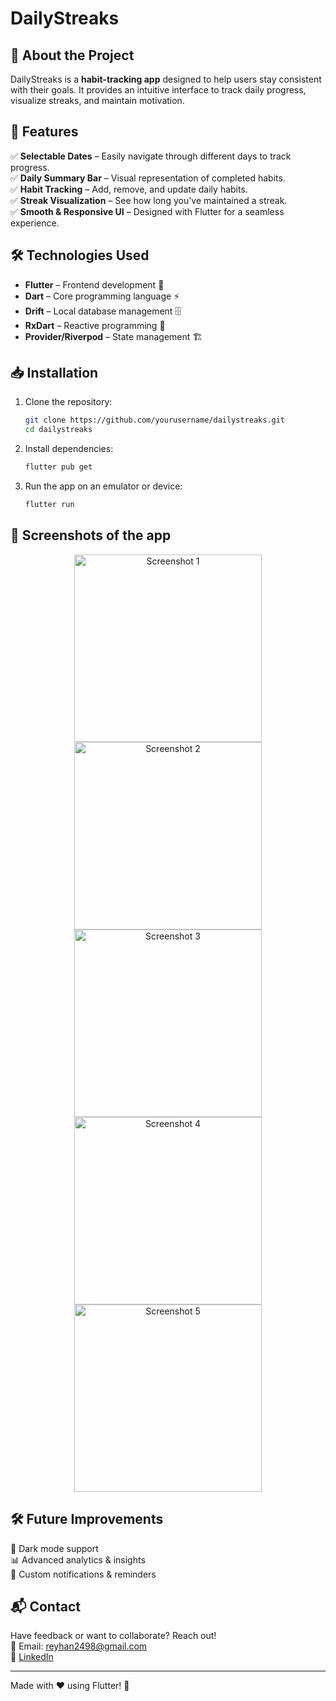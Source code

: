 # DailyStreaks

## 🚀 About the Project
DailyStreaks is a **habit-tracking app** designed to help users stay consistent with their goals. It provides an intuitive interface to track daily progress, visualize streaks, and maintain motivation.

## 📌 Features
✅ **Selectable Dates** – Easily navigate through different days to track progress.  
✅ **Daily Summary Bar** – Visual representation of completed habits.  
✅ **Habit Tracking** – Add, remove, and update daily habits.  
✅ **Streak Visualization** – See how long you've maintained a streak.  
✅ **Smooth & Responsive UI** – Designed with Flutter for a seamless experience.  

## 🛠️ Technologies Used
- **Flutter** – Frontend development 📱
- **Dart** – Core programming language ⚡
- **Drift** – Local database management 🗄️
- **RxDart** – Reactive programming 🔄
- **Provider/Riverpod** – State management 🏗️

## 📥 Installation
1. Clone the repository:
   ```sh
   git clone https://github.com/yourusername/dailystreaks.git
   cd dailystreaks
   ```
2. Install dependencies:
   ```sh
   flutter pub get
   ```
3. Run the app on an emulator or device:
   ```sh
   flutter run
   ```

## 📸 Screenshots of the app

<p align="center">
  <img src="https://github.com/user-attachments/assets/cecb0b40-4550-4691-915e-926be47761d8" alt="Screenshot 1" width="300">
  <img src="https://github.com/user-attachments/assets/c523bfaf-a157-4e2f-9aea-598775e96eff" alt="Screenshot 2" width="300">
   <img src="https://github.com/user-attachments/assets/0bfef32a-a49a-4b75-94e6-a31c9379ac4e" alt="Screenshot 3" width="300">
    <img src="https://github.com/user-attachments/assets/f592915f-8a8f-40a3-88b8-9cc0ab5ea11d" alt="Screenshot 4" width="300">
   <img src="https://github.com/user-attachments/assets/0ae21dd8-6b5c-4ad3-866d-e377aa1b862e" alt="Screenshot 5" width="300">
</p>


## 🛠️ Future Improvements
🚀 Dark mode support  
📊 Advanced analytics & insights  
🔔 Custom notifications & reminders  

## 📬 Contact
Have feedback or want to collaborate? Reach out!  
📧 Email: reyhan2498@gmail.com  
🔗 [LinkedIn](https://www.linkedin.com/in/reyhan-al-katiri/)

---

Made with ❤️ using Flutter! 🚀

